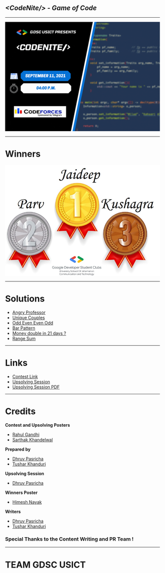 ## ***<_CodeNite_/> - Game of Code***

<hr>

![Poster](./Resources/poster.gif?raw=true)

<hr>

# Winners

![Poster](./Resources/winners.jpeg)
<hr>

# Solutions
   - [Angry Professor](./A_Angry_Professor_at_USICT.cpp)
   - [Unique Couples](./B_Unique_Couples.cpp)
   - [Odd Even Even Odd](./C_Odd_Even_Even_Odd.cpp)
   - [Bar Pattern](./D_Bar_Pattern.cpp)
   - [Money double in 21 days ?](./E_Money_double_in_21_days_.cpp)
   - [Range Sum](./F_Range_Sum.cpp)
<hr>

# Links
- [Contest Link](https://codeforces.com/contestInvitation/619ef800b4629f4d2e7b687b076a78eea55e552b)
- [Upsolving Session](https://www.youtube.com/watch?v=csVelNP7y54)
- [Upsolving Session PDF](./Resources/Upsolving%20Session%20pdf.pdf)

<hr>

# Credits

   <summary><strong>Contest and Upsolving Posters</strong></summary>
    
   - [Rahul Gandhi](https://github.com/RGTechno/)
   - [Sarthak Khandelwal](https://github.com/HellVolhard07)
  

<summary><strong>Prepared by</strong></summary>
    
   - [Dhruv Pasricha](https://github.com/DhruvPasricha)
   - [Tushar Khanduri](https://github.com/Tushar-K24)

   <summary><strong>Upsolving Session</strong></summary>
   
   - [Dhruv Pasricha](https://github.com/DhruvPasricha)
  
  <summary><strong>Winners Poster</strong></summary>
    
   - [Himesh Nayak](https://github.com/himeshnayak)

  <summary><strong>Writers</strong></summary>
    
   - [Dhruv Pasricha](https://github.com/DhruvPasricha)
   - [Tushar Khanduri](https://github.com/Tushar-K24)

   ### Special Thanks to the Content Writing and PR Team !
<hr>

# TEAM GDSC USICT
